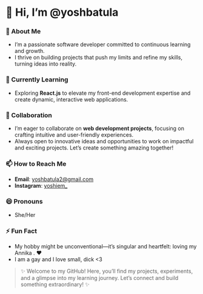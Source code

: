 # 👋 Hi, I’m @yoshbatula

### 👀 About Me  
- I’m a passionate software developer committed to continuous learning and growth.  
- I thrive on building projects that push my limits and refine my skills, turning ideas into reality.  

### 🌱 Currently Learning  
- Exploring **React.js** to elevate my front-end development expertise and create dynamic, interactive web applications.  

### 💞️ Collaboration  
- I’m eager to collaborate on **web development projects**, focusing on crafting intuitive and user-friendly experiences.  
- Always open to innovative ideas and opportunities to work on impactful and exciting projects. Let’s create something amazing together!  

### 📫 How to Reach Me  
- **Email**: yoshbatula2@gmail.com  
- **Instagram**: [yoshiem_]([https://www.instagram.com/yoshiem_](https://www.instagram.com/yoshiem_/))  

### 😄 Pronouns  
- She/Her

### ⚡ Fun Fact  
- My hobby might be unconventional—it’s singular and heartfelt: loving my Annika . ❤️
- I am a gay and I love small, dick <3

> ✨ Welcome to my GitHub! Here, you’ll find my projects, experiments, and a glimpse into my learning journey. Let’s connect and build something extraordinary! ✨

